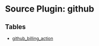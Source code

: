 # Source Plugin: github

## Tables

- [github_billing_action](../../../../../website/tables/github/github_billing_action.md)
